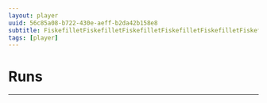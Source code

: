 ```yaml
---
layout: player
uuid: 56c85a08-b722-430e-aeff-b2da42b158e8
subtitle: FiskefilletFiskefilletFiskefilletFiskefilletFiskefilletFiskefillet
tags: [player]
---
```

# Runs
---
